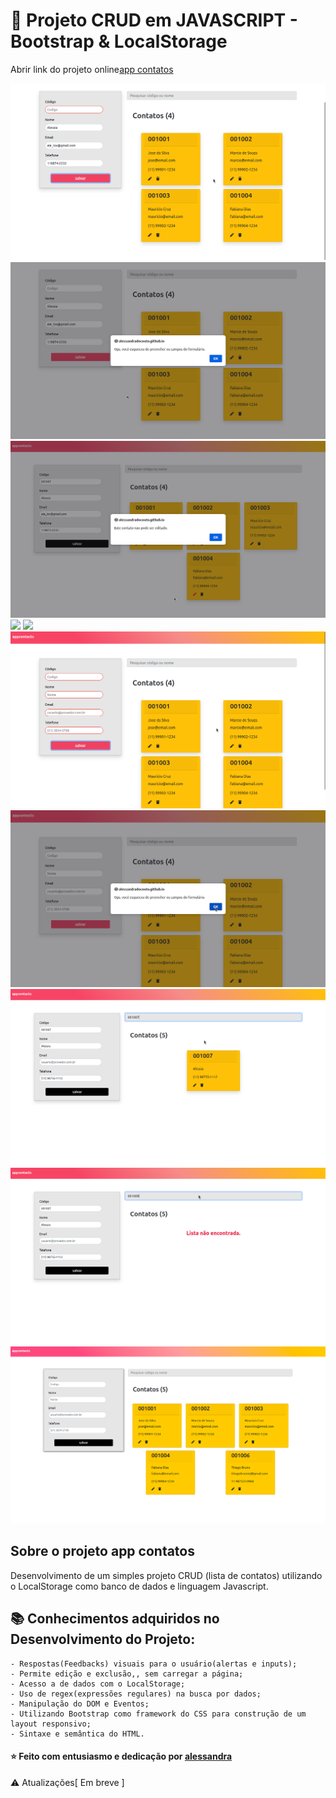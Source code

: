 # :rocket: Projeto CRUD em JAVASCRIPT - Bootstrap & LocalStorage

Abrir link do projeto online<a href="https://alessandradocouto.github.io/contatosapp-crud/" title="app contatos online" rel="nofollow">app contatos</a>


![](img/erro-codigo-vazio-cor.png)
![](img/erro-codigo-vazio.png)
![](img/erro-dados-api-excluidos.png)
![](img/erro-preecher-email-ou-telefone-cor.png)
![](img/erro-preencher-email-ou-telefone.png)
![](img/erro-sem-dados-no-input-cor.png)
![](img/erro-sem-dados-no-input.png)
![](img/busca-contato-encontrado.png)
![](img/busca-contato-nao-encontrado.png)
![](img/contatosapp.png)


## Sobre o projeto app contatos

Desenvolvimento de um simples projeto CRUD (lista de contatos) utilizando o LocalStorage como banco de dados e linguagem Javascript.


## :books: Conhecimentos adquiridos no Desenvolvimento do Projeto:

    - Respostas(Feedbacks) visuais para o usuário(alertas e inputs);
    - Permite edição e exclusão,, sem carregar a página;
    - Acesso a de dados com o LocalStorage;
    - Uso de regex(expressões regulares) na busca por dados;
    - Manipulação do DOM e Eventos;
    - Utilizando Bootstrap como framework do CSS para construção de um layout responsivo;
    - Sintaxe e semântica do HTML.



#### :star: Feito com entusiasmo e dedicação por <a href="https://www.linkedin.com/in/alessandradocouto/" title="alessandra" rel="nofollow">alessandra</a>


:warning: Atualizações[ Em breve ]